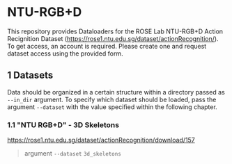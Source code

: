 # NTU-RGB+D

This repository provides Dataloaders for the ROSE Lab NTU-RGB+D Action Recignition Dataset (https://rose1.ntu.edu.sg/dataset/actionRecognition/). To get access, an account is required. Please create one and request dataset access using the provided form.

## 1 Datasets

Data should be organized in a certain structure within a directory passed as `--in_dir` argument. To specify which dataset should be loaded, pass the argument `--dataset` with the value specified within the following chapter.

### 1.1 "NTU RGB+D" - 3D Skeletons

https://rose1.ntu.edu.sg/dataset/actionRecognition/download/157

> argument `--dataset` `3d_skeletons`